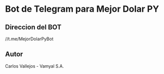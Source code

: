 # Bot de Telegram para Mejor Dolar PY

## Direccion del BOT

//t.me/MejorDolarPyBot

## Autor

Carlos Vallejos - Vamyal S.A.